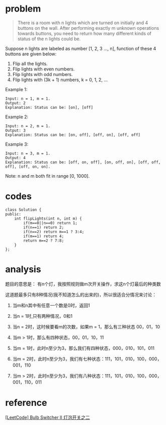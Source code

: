 # problem
>There is a room with n lights which are turned on initially and 4 buttons on the wall. After performing exactly m unknown operations towards buttons, you need to return how many different kinds of status of the n lights could be.

Suppose n lights are labeled as number [1, 2, 3 ..., n], function of these 4 buttons are given below:

1. Flip all the lights.
2. Flip lights with even numbers.
3. Flip lights with odd numbers.
4. Flip lights with (3k + 1) numbers, k = 0, 1, 2, ...

Example 1:
```
Input: n = 1, m = 1.
Output: 2
Explanation: Status can be: [on], [off]
```
Example 2:
```
Input: n = 2, m = 1.
Output: 3
Explanation: Status can be: [on, off], [off, on], [off, off]
```
Example 3:
```
Input: n = 3, m = 1.
Output: 4
Explanation: Status can be: [off, on, off], [on, off, on], [off, off, off], [off, on, on].
```
Note: n and m both fit in range [0, 1000].

# codes
```
class Solution {
public:
    int flipLights(int n, int m) {
        if(m==0||n==0) return 1;
        if(n==1) return 2;
        if(n==2) return m==1 ? 3:4;
        if(m==1) return 4;
        return m==2 ? 7:8;
    }
};
```

# analysis
题目的意思是：
有n个灯，我按照规则做m次开关操作，求这n个灯最后的种类数

这道题最多只有8种情况(我不知道怎么的出来的)，所以很适合分情况来讨论：

1. 当m和n其中有任意一个数是0时，返回1

2. 当n = 1时,只有两种情况，0和1

3. 当n = 2时，这时候要看m的次数，如果m = 1，那么有三种状态 00，01，10

4. 当m > 1时，那么有四种状态，00，01，10，11

5. 当m = 1时，此时n至少为3，那么我们有四种状态，000，010，101，011

6. 当m = 2时，此时n至少为3，我们有七种状态：111，101，010，100，000，001，110

7. 当m > 2时，此时n至少为3，我们有八种状态：111，101，010，100，000，001，110，011


# reference
[[LeetCode] Bulb Switcher II 灯泡开关之二][1]

[1]: http://www.cnblogs.com/grandyang/p/7595595.html